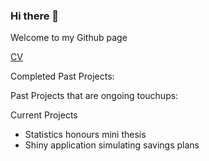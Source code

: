 ### Hi there 👋

Welcome to my Github page

[CV](https://github.com/tommolittle/tommolittle/files/11160631/CV_2022_Thomas_Little.docx)

Completed Past Projects:


Past Projects that are ongoing touchups:

Current Projects
- Statistics honours mini thesis
- Shiny application simulating savings plans
<!--
**tommolittle/tommolittle** is a ✨ _special_ ✨ repository because its `README.md` (this file) appears on your GitHub profile.

Here are some ideas to get you started:

- 🔭 I’m currently working on ...
- 🌱 I’m currently learning ...
- 👯 I’m looking to collaborate on ...
- 🤔 I’m looking for help with ...
- 💬 Ask me about ...
- 📫 How to reach me: ...
- 😄 Pronouns: ...
- ⚡ Fun fact: ...

University of Cape Town

Interests:


Education and Awards 
- 2022 University of Cape Town Allan Gray Academic Awards
Winner - Top Student in 3rd Year Analytics 
- University of Cape Town / Bachelor of Business Science Specializing in Analytics 
February 2020 - Present, Cape Town
Included in the degree is a focus on mathematical statistics with exposure to computer science. Experience and proficiency in Java, Python, Tableau, and R have been achieved while doing the degree.
Academic transcript is available upon request.
- Google Data Analytics Professional Certificate
March 2021 – August 2021, Online – Coursera
This is a certification provided by Google in order to ready individuals for junior data analyst position. The course specializes in using R, Tableau, SQL and Spreadsheets.
Certificate available on request.
- Hilton College / Matric Certificate
January 2015 – December 2019, Pietermaritzburg
Achieved 7A’s in matric final mark, with passes in Advanced Program Mathematics and Advanced Program English. Matric certificate is available on request. Occupied a leadership role when elected as  Head of Academics. 
Matric certificate available on request.

--


